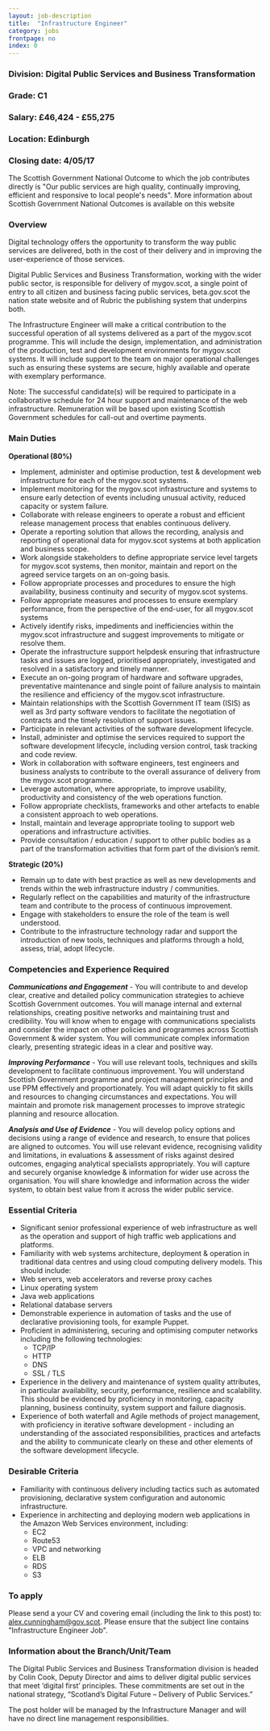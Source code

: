 ```yaml
---
layout: job-description
title:  "Infrastructure Engineer"
category: jobs
frontpage: no
index: 0
---
```


### Division: Digital Public Services and Business Transformation
### Grade: C1
### Salary: &pound;46,424 - &pound;55,275
### Location: Edinburgh
### Closing date: 4/05/17

The Scottish Government National Outcome to which the job contributes directly is "Our public services are high quality, continually improving, efficient and responsive to local people's needs". More information about Scottish Government National Outcomes is available on this website

### Overview

Digital technology offers the opportunity to transform the way public services are delivered, both in the cost of their delivery and in improving the user-experience of those services.

Digital Public Services and Business Transformation, working with the wider public sector, is responsible for delivery of mygov.scot, a single point of entry to all citizen and business facing public services, beta.gov.scot the nation state website and of Rubric the publishing system that underpins both.

The Infrastructure Engineer will make a critical contribution to the successful operation of all systems delivered as a part of the mygov.scot programme. This will include the design, implementation, and administration of the production, test and development environments for mygov.scot systems. It will include support to the team on major operational challenges such as ensuring these systems are secure, highly available and operate with exemplary performance.

Note: The successful candidate(s) will be required to participate in a collaborative schedule for 24 hour support and maintenance of the web infrastructure. Remuneration will be based upon existing Scottish Government schedules for call-out and overtime payments.

### Main Duties

**Operational (80%)**

* Implement, administer and optimise production, test & development web infrastructure for each of the mygov.scot systems.
* Implement monitoring for the mygov.scot infrastructure and systems to ensure early detection of events including unusual activity, reduced capacity or system failure.
* Collaborate with release engineers to operate a robust and efficient release management process that enables continuous delivery.
* Operate a reporting solution that allows the recording, analysis and reporting of operational data for mygov.scot systems at both application and business scope.
* Work alongside stakeholders to define appropriate service level targets for mygov.scot systems, then monitor, maintain and report on the agreed service targets on an on-going basis.
* Follow appropriate processes and procedures to ensure the high availability, business continuity and security of mygov.scot systems.
* Follow appropriate measures and processes to ensure exemplary performance, from the perspective of the end-user, for all mygov.scot systems
* Actively identify risks, impediments and inefficiencies within the mygov.scot infrastructure and suggest improvements to mitigate or resolve them.
* Operate the infrastructure support helpdesk ensuring that infrastructure tasks and issues are logged, prioritised appropriately, investigated and resolved in a satisfactory and timely manner.
* Execute an on-going program of hardware and software upgrades, preventative maintenance and single point of failure analysis to maintain the resilience and efficiency of the mygov.scot infrastructure.
* Maintain relationships with the Scottish Government IT team (ISIS) as well as 3rd party software vendors to facilitate the negotiation of contracts and the timely resolution of support issues.
* Participate in relevant activities of the software development lifecycle.
* Install, administer and optimise the services required to support the software development lifecycle, including version control, task tracking and code review.
* Work in collaboration with software engineers, test engineers and business analysts to contribute to the overall assurance of delivery from the mygov.scot programme.
* Leverage automation, where appropriate, to improve usability, productivity and consistency of the web operations function.
* Follow appropriate checklists, frameworks and other artefacts to enable a consistent approach to web operations.
* Install, maintain and leverage appropriate tooling to support web operations and infrastructure activities.
* Provide consultation / education / support to other public bodies as a part of the transformation activities that form part of the division’s remit.

**Strategic (20%)**

* Remain up to date with best practice as well as new developments and trends within the web infrastructure industry / communities.
* Regularly reflect on the capabilities and maturity of the infrastructure team and contribute to the process of continuous improvement.
* Engage with stakeholders to ensure the role of the team is well understood.
* Contribute to the infrastructure technology radar and support the introduction of new tools, techniques and platforms through a hold, assess, trial, adopt lifecycle.

### Competencies and Experience Required

***Communications and Engagement*** - You will contribute to and develop clear, creative and detailed policy communication strategies to achieve Scottish Government outcomes. You will manage internal and external relationships, creating positive networks and maintaining trust and credibility. You will know when to engage with communications specialists and consider the impact on other policies and programmes across Scottish Government & wider system. You will communicate complex information clearly, presenting strategic ideas in a clear and positive way.

***Improving Performance*** - You will use relevant tools, techniques and skills development to facilitate continuous improvement. You will understand Scottish Government programme and project management principles and use PPM effectively and proportionately. You will adapt quickly to fit skills and resources to changing circumstances and expectations. You will maintain and promote risk management processes to improve strategic planning and resource allocation.

***Analysis and Use of Evidence*** - You will develop policy options and decisions using a range of evidence and research, to ensure that polices are aligned to outcomes. You will use relevant evidence, recognising validity and limitations, in evaluations & assessment of risks against desired outcomes, engaging analytical specialists appropriately. You will capture and securely organise knowledge & information for wider use across the organisation. You will share knowledge and information across the wider system, to obtain best value from it across the wider public service.

### Essential Criteria

* Significant senior professional experience of web infrastructure as well as the operation and support of high traffic web applications and platforms.
* Familiarity with web systems architecture, deployment & operation in traditional data centres and using cloud computing delivery models. This should include:
 * Web servers, web accelerators and reverse proxy caches
 * Linux operating system
 * Java web applications
 * Relational database servers
* Demonstrable experience in automation of tasks and the use of declarative provisioning tools, for example Puppet.
* Proficient in administering, securing and optimising computer networks including the following technologies:
  - TCP/IP
  - HTTP
  - DNS
  - SSL / TLS
* Experience in the delivery and maintenance of system quality attributes, in particular availability, security, performance, resilience and scalability. This should be evidenced by proficiency in monitoring, capacity planning, business continuity, system support and failure diagnosis.
* Experience of both waterfall and Agile methods of project management, with proficiency in iterative software development - including an understanding of the associated responsibilities, practices and artefacts and the ability to communicate clearly on these and other elements of the software development lifecycle.

### Desirable Criteria

* Familiarity with continuous delivery including tactics such as automated provisioning, declarative system configuration and autonomic infrastructure.
* Experience in architecting and deploying modern web applications in the Amazon Web Services environment, including:
  - EC2
  - Route53
  - VPC and networking
  - ELB
  - RDS
  - S3

### To apply

Please send a your CV and covering email (including the link to this post) to: <a href="mailto:alex.cunningham@gov.scot">alex.cunningham@gov.scot</a>. Please ensure that the subject line contains "Infrastructure Engineer Job".  

### Information about the Branch/Unit/Team

The Digital Public Services and Business Transformation division is headed by Colin Cook, Deputy Director and aims to deliver digital public services that meet ‘digital first’ principles. These commitments are set out in the national strategy, “Scotland’s Digital Future – Delivery of Public Services.”

The post holder will be managed by the Infrastructure Manager and will have no direct line management responsibilities.
